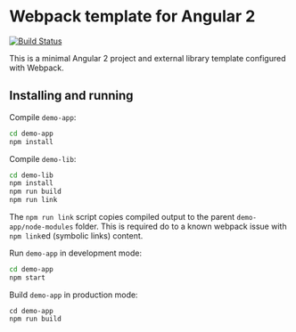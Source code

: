 # Webpack template for Angular 2

[![Build Status](https://travis-ci.org/DenisVuyka/ng2-webpack-template.svg?branch=master)](https://travis-ci.org/DenisVuyka/ng2-webpack-template)

This is a minimal Angular 2 project and external library template configured with Webpack.

## Installing and running

Compile `demo-app`:

```sh
cd demo-app
npm install
```

Compile `demo-lib`:

```sh
cd demo-lib
npm install
npm run build
npm run link
```

The `npm run link` script copies compiled output to the parent `demo-app/node-modules` folder.
This is required do to a known webpack issue with `npm link`ed (symbolic links) content. 

Run `demo-app` in development mode:

```sh
cd demo-app
npm start
```

Build `demo-app` in production mode:

```
cd demo-app
npm run build
```